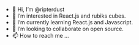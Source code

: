 - 👋 Hi, I’m @ripterdust
- 👀 I’m interested in React.js and rubiks cubes.
- 🌱 I’m currently learning React.js and Javascript.
- 💞️ I’m looking to collaborate on open source.
- 📫 How to reach me ...

<!---
ripterdust/ripterdust is a ✨ special ✨ repository because its `README.md` (this file) appears on your GitHub profile.
You can click the Preview link to take a look at your changes.
--->

